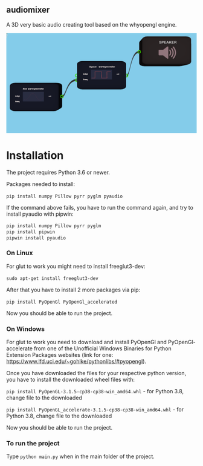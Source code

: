 ## audiomixer

A 3D very basic audio creating tool based on the whyopengl engine.

![sine wave as input frequency for square wave](https://github.com/sanyja2000/audiomixer/blob/master/screenshots/scrn3.png?raw=true)


# Installation

The project requires Python 3.6 or newer.

Packages needed to install:

```pip install numpy Pillow pyrr pyglm pyaudio```

If the command above fails, you have to run the command again, and try to install pyaudio with pipwin:
```
pip install numpy Pillow pyrr pyglm
pip install pipwin
pipwin install pyaudio
```

### On Linux
For glut to work you might need to install freeglut3-dev:

```sudo apt-get install freeglut3-dev```

After that you have to install 2 more packages via pip:

```pip install PyOpenGl PyOpenGl_accelerated```

Now you should be able to run the project.

### On Windows
For glut to work you need to download and install PyOpenGl and PyOpenGl-accelerate from one of the Unofficial Windows Binaries for Python Extension Packages websites
(link for one: https://www.lfd.uci.edu/~gohlke/pythonlibs/#pyopengl).

Once you have downloaded the files for your respective python version, you have to install the downloaded wheel files with:

`pip install PyOpenGL-3.1.5-cp38-cp38-win_amd64.whl` - for Python 3.8, change file to the downloaded

`pip install PyOpenGL_accelerate-3.1.5-cp38-cp38-win_amd64.whl` - for Python 3.8, change file to the downloaded

Now you should be able to run the project.

### To run the project
Type 
```python main.py```
when in the main folder of the project.